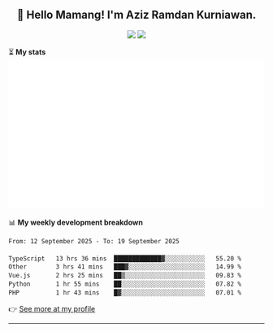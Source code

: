 <h2 align="center">👋 Hello Mamang! I'm Aziz Ramdan Kurniawan.</h2>  
<p align="center">
  <img src="https://komarev.com/ghpvc/?username=azizramdan">
  <img src="https://wakatime.com/badge/user/90056fa0-4c31-4eca-954e-2a3ac05896f9.svg">
</p>
    
⏳ **My stats**  
![](https://raw.githubusercontent.com/azizramdan/github-stats/master/generated/overview.svg#gh-dark-mode-only)

📊 **My weekly development breakdown**
<!--START_SECTION:waka-->

```txt
From: 12 September 2025 - To: 19 September 2025

TypeScript   13 hrs 36 mins  █████████████▓░░░░░░░░░░░   55.20 %
Other        3 hrs 41 mins   ███▓░░░░░░░░░░░░░░░░░░░░░   14.99 %
Vue.js       2 hrs 25 mins   ██▒░░░░░░░░░░░░░░░░░░░░░░   09.83 %
Python       1 hr 55 mins    ██░░░░░░░░░░░░░░░░░░░░░░░   07.82 %
PHP          1 hr 43 mins    █▓░░░░░░░░░░░░░░░░░░░░░░░   07.01 %
```

<!--END_SECTION:waka-->
👉 [See more at my profile](https://wakatime.com/@azizramdan)
***
